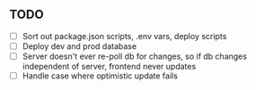 ## TODO

- [ ] Sort out package.json scripts, .env vars, deploy scripts
- [ ] Deploy dev and prod database
- [ ] Server doesn't ever re-poll db for changes, so if db changes independent of server, frontend never updates
- [ ] Handle case where optimistic update fails
